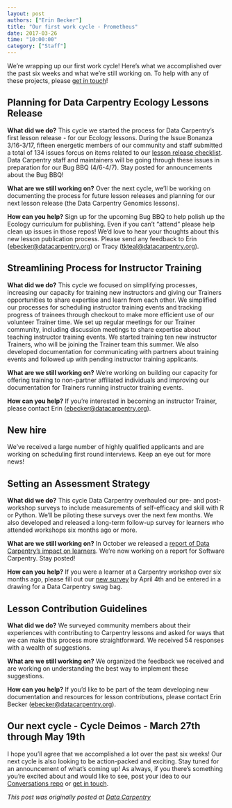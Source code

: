 ```yaml
---
layout: post
authors: ["Erin Becker"]
title: "Our first work cycle - Prometheus"
date: 2017-03-26
time: "10:00:00"
category: ["Staff"]
---
```


We’re wrapping up our first work cycle! Here’s what we accomplished over the past six weeks and what we’re
still working on. To help with any of these projects, please [get in touch](mailto:ebecker@datacarpentry.org)!

## Planning for Data Carpentry Ecology Lessons Release
**What did we do?**
This cycle we started the process for Data Carpentry’s first lesson release - for our Ecology lessons. During the
Issue Bonanza 3/16-3/17, fifteen energetic members of our community and staff submitted a total of 134 issues forcus
on items related to our [lesson release checklist](https://github.com/datacarpentry/lesson-release/blob/master/release-checklist.md).
Data Carpentry staff and maintainers will be going through these issues in preparation for our Bug BBQ (4/6-4/7). Stay posted for
announcements about the Bug BBQ!

**What are we still working on?**
Over the next cycle, we’ll be working on documenting the process for future lesson releases and planning for our next lesson
release (the Data Carpentry Genomics lessons).

**How can you help?**
Sign up for the upcoming Bug BBQ to help polish up the Ecology curriculum for publishing. Even if you can’t “attend” please help
clean up issues in those repos! We’d love to hear your thoughts about this new lesson publication process. Please send any feedback
to Erin (ebecker@datacarpentry.org) or Tracy (tkteal@datacarpentry.org).

## Streamlining Process for Instructor Training
**What did we do?**
This cycle we focused on simplifying processes, increasing our capacity for training new instructors and giving our Trainers
opportunities to share expertise and learn from each other. We simplified our processes for scheduling instructor training events
and tracking progress of trainees through checkout to make more efficient use of our volunteer Trainer time. We set up regular meetings
for our Trainer community, including discussion meetings to share expertise about teaching instructor training events. We started
training ten new instructor Trainers, who will be joining the Trainer team this summer. We also developed documentation for
communicating with partners about training events and followed up with pending instructor training applicants.

**What are we still working on?**
We’re working on building our capacity for offering training to non-partner affiliated individuals and improving our documentation
for Trainers running instructor training events.

**How can you help?**
If you’re interested in becoming an instructor Trainer, please contact Erin (ebecker@datacarpentry.org).

## New hire
We’ve received a large number of highly qualified applicants and are working on scheduling first round interviews. Keep an eye out for
more news!

## Setting an Assessment Strategy
**What did we do?**
 This cycle Data Carpentry overhauled our pre- and post-workshop surveys to include measurements of self-efficacy and skill with R or
 Python. We’ll be piloting these surveys over the next few months. We also developed and released a long-term follow-up survey for
 learners who attended workshops six months ago or more.

**What are we still working on?**
In October we released a [report of Data Carpentry’s impact on learners](https://zenodo.org/record/165858#.WNQxPBIrKEI). We’re now
working on a report for Software Carpentry. Stay posted!

**How can you help?**
If you were a learner at a Carpentry workshop over six months ago, please fill out our
[new survey](https://www.surveymonkey.com/r/carpentrieslongtermassessment) by April 4th and be entered in a drawing for a
Data Carpentry swag bag.

## Lesson Contribution Guidelines

**What did we do?**
We surveyed community members about their experiences with contributing to Carpentry lessons and asked for ways that we can make this
process more straightforward. We received 54 responses with a wealth of suggestions.

**What are we still working on?**
We organized the feedback we received and are working on understanding the best way to implement these suggestions.

**How can you help?**
If you’d like to be part of the team developing new documentation and resources for lesson contributions, please contact Erin Becker
(ebecker@datacarpentry.org).

## Our next cycle - Cycle Deimos - March 27th through May 19th
I hope you’ll agree that we accomplished a lot over the past six weeks! Our next cycle is also looking to be action-packed and exciting.
Stay tuned for an announcement of what’s coming up! As always, if you there’s something you’re excited about and would like to see, post
your idea to our [Conversations repo](https://github.com/carpentries/conversations/issues) or
[get in touch](mailto:ebecker@datacarpentry.org).

*This post was originally posted at [Data Carpentry](http://www.datacarpentry.org/blog/prometheus-wrapup/)*
